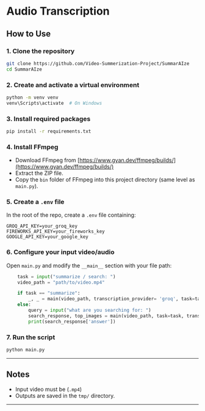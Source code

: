 # Audio Transcription

## How to Use

### 1. Clone the repository
```bash
git clone https://github.com/Video-Summerization-Project/SummarAIze
cd SummarAIze
```

### 2. Create and activate a virtual environment
```bash
python -m venv venv
venv\Scripts\activate  # On Windows
```

### 3. Install required packages
```bash
pip install -r requirements.txt
```

### 4. Install FFmpeg
- Download FFmpeg from [https://www.gyan.dev/ffmpeg/builds/](https://www.gyan.dev/ffmpeg/builds/)
- Extract the ZIP file.
- Copy the `bin` folder of FFmpeg into this project directory (same level as `main.py`).

### 5. Create a `.env` file
In the root of the repo, create a `.env` file containing:
```
GROQ_API_KEY=your_groq_key
FIREWORKS_API_KEY=your_fireworks_key
GOOGLE_API_KEY=your_google_key
```

### 6. Configure your input video/audio
Open `main.py` and modify the `__main__` section with your file path:
```python
    task = input("summarize / search: ")
    video_path = "path/to/video.mp4"

    if task == "summarize":
        _, _ = main(video_path, transcription_provider= 'groq', task=task)
    else:
        query = input("what are you searching for: ")
        search_response, top_images = main(video_path, task=task, transcription_provider= 'groq', query=query)
        print(search_response['answer'])
```

### 7. Run the script
```bash
python main.py
```

---

## Notes
- Input video must be (`.mp4`)
- Outputs are saved in the `tmp/` directory.

---
